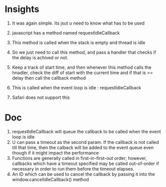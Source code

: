 

# Insights

1. It was again simple. Its jsut u need to know what has to be used
2. javascript has a method named requestIdleCallback
3. This method is called when the stack is empty and thread is idle
4. So we just need to call this method, and pass a handler that checks if the delay is achived or not.
5. Keep a track of start time, and then whenever this method calls the hnadler, check the diff of start with the current time and if that is >= delay then call the callback method
6. This is called when the event loop is idle : requestIdleCallback

6. Safari does not support this


# Doc

1. requestIdleCallback will queue the callback to be called when the event loop is idle
2. U can pass a timeout as the second param. If the callback is not called till that time, then the calback will be added to the event queue even though if it might impact the performance
3. Functions are generally called in first-in-first-out order; however, callbacks which have a timeout specified may be called out-of-order if necessary in order to run them before the timeout elapses.
4. An ID which can be used to cancel the callback by passing it into the window.cancelIdleCallback() method